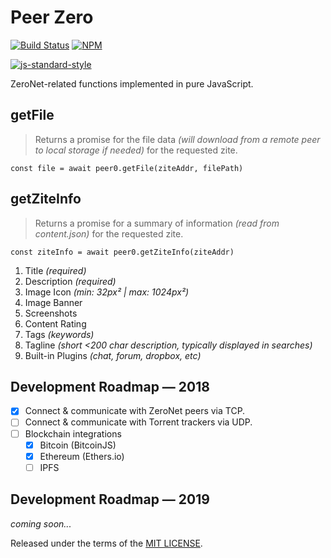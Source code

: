 # Peer Zero

[![Build Status](https://travis-ci.org/d14na/peer0.png?branch=master)](https://travis-ci.org/d14na/peer0)
[![NPM](https://img.shields.io/npm/v/peer0.svg)](https://www.npmjs.org/package/peer0)

[![js-standard-style](https://cdn.rawgit.com/feross/standard/master/badge.svg)](https://github.com/feross/standard)

ZeroNet-related functions implemented in pure JavaScript.

## getFile

> Returns a promise for the file data *(will download from a remote peer to local storage if needed)* for the requested zite.

    const file = await peer0.getFile(ziteAddr, filePath)

## getZiteInfo

> Returns a promise for a summary of information *(read from content.json)* for the requested zite.

    const ziteInfo = await peer0.getZiteInfo(ziteAddr)

1. Title *(required)*
2. Description *(required)*
3. Image Icon *(min: 32px² | max: 1024px²)*
4. Image Banner
5. Screenshots
6. Content Rating
7. Tags *(keywords)*
8. Tagline *(short <200 char description, typically displayed in searches)*
9. Built-in Plugins *(chat, forum, dropbox, etc)*

## Development Roadmap — 2018

* [x] Connect & communicate with ZeroNet peers via TCP.
* [ ] Connect & communicate with Torrent trackers via UDP.
* [ ] Blockchain integrations
    - [x] Bitcoin (BitcoinJS)
    - [x] Ethereum (Ethers.io)
    - [ ] IPFS

## Development Roadmap — 2019

*coming soon...*

Released under the terms of the [MIT LICENSE](LICENSE).
